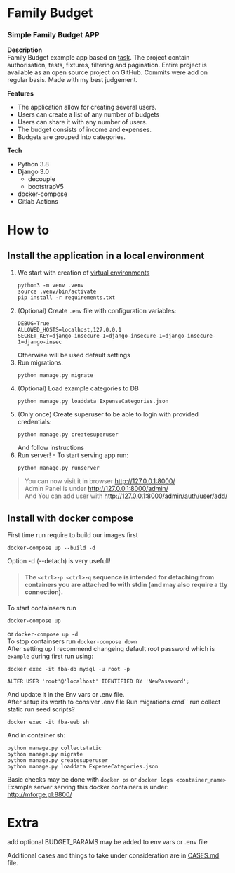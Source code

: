 # Family Budget
### Simple Family Budget APP
**Description**  
Family Budget example app based on [task](TASKS.md).
The project contain authorisation, tests, fixtures, filtering and pagination.
Entire project is available as an open source project on GitHub.
Commits were add on regular basis. Made with my best judgement.

**Features**
- The application allow for creating several users. 
- Users can create a list of any number of budgets 
- Users can share it with any number of users.
- The budget consists of income and expenses.
- Budgets are grouped into categories.

**Tech**
- Python 3.8
- Django 3.0
    - decouple
    - bootstrapV5
- docker-compose
- Gitlab Actions

# How to
## **Install the application in a local environment**
1. We start with creation of [virtual environments](https://docs.python.org/3/library/venv.html)
    ```
    python3 -m venv .venv
    source .venv/bin/activate
    pip install -r requirements.txt
    ```
2. (Optional) Create `.env` file with configuration variables:
    ```text
    DEBUG=True
    ALLOWED_HOSTS=localhost,127.0.0.1
    SECRET_KEY=django-insecure-1=django-insecure-1=django-insecure-1=django-insec
    ```
    Otherwise will be used default settings
3. Run migrations.
    ```
    python manage.py migrate
    ```
4. (Optional) Load example categories to DB
    ```
    python manage.py loaddata ExpenseCategories.json
    ```
4. (Only once) Create superuser to be able to login with provided credentials:
    ``` 
    python manage.py createsuperuser
    ```
    And follow instructions
5. Run server! - To start serving app run:
    ``` 
    python manage.py runserver
    ```
> You can now visit it in browser http://127.0.0.1:8000/  
> Admin Panel is under http://127.0.0.1:8000/admin/  
> And You can add user with http://127.0.0.1:8000/admin/auth/user/add/  
## **Install with docker compose**
First time run require to build our images first
```
docker-compose up --build -d

```
Option -d (--detach) is very usefull!  
> #### The `<ctrl>-p <ctrl>-q` sequence is intended for detaching from containers you are attached to with stdin (and may also require a tty connection).</quote>

To start containsers run 
```
docker-compose up
```  
or ```docker-compose up -d```   
To stop  containsers run ```docker-compose down```  
After setting up I recommend changeing default root password which is `example` during first run using:
```
docker exec -it fba-db mysql -u root -p

ALTER USER 'root'@'localhost' IDENTIFIED BY 'NewPassword';
```
And update it in the Env vars or .env file.  
After setup its worth to consiver .env file
Run migrations cmd``
run collect static
run seed scripts?
```
docker exec -it fba-web sh
```
And in container sh:
```
python manage.py collectstatic
python manage.py migrate
python manage.py createsuperuser
python manage.py loaddata ExpenseCategories.json
```
Basic checks may be done with `docker ps` or `docker logs <container_name>`  
Example server serving this docker containers is under: http://mforge.pl:8800/


# Extra
add optional BUDGET_PARAMS  may be added to env vars or .env file

Additional cases and things to take under consideration are in [CASES.md](CASES.md) file.
